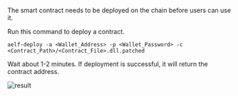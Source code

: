 The smart contract needs to be deployed on the chain before users can use it.

Run this command to deploy a contract.

```
aelf-deploy -a <Wallet_Address> -p <Wallet_Password> -c <Contract_Path>/<Contract_File>.dll.patched
```

Wait about 1-2 minutes. If deployment is successful, it will return the contract address.

![result](/img/deploy-result.png)